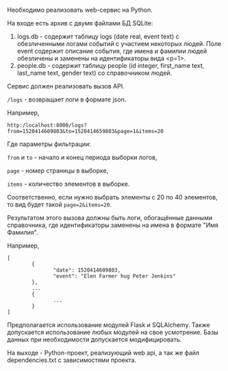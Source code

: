 Необходимо реализовать web-сервис на Python.

На входе есть архив с двумя файлами БД SQLite:
1. logs.db - содержит таблицу logs (date real, event text) с обезличенными логами событий с участием некоторых людей. Поле event содержит описание события, где имена и фамилии людей обезличены и заменены на идентификаторы вида <p=1>.
2. people.db - содержит таблицу people (id integer, first_name text, last_name text, gender text) со справочником людей.

Сервис должен реализовать вызов API.

`/logs` - возвращает логи в формате json.

Например,

`http:/localhost:8000/logs?from=1520414609803&to=1520414659803&page=1&items=20`

Где параметры фильтрации:

`from` и `to` - начало и конец периода выборки логов,

`page` - номер страницы в выборке,

`items` - количество элементов в выборке.

Соответственно, если нужно выбрать элементы с 20 по 40 элементов, то вид будет такой `page=2&items=20`.

Результатом этого вызова должны быть логи, обогащённые данными справочника, где идентификаторы заменены на имена в формате "Имя Фамилия".

Например,

```
[
        {
               "date": 1520414609803,
               "event": "Elen Farmer hug Peter Jenkins"
        },
        ...
        {
               ...
        }
]
```

Предполагается использование модулей Flask и SQLAlchemy. Также допускается использование любых модулей на свое усмотрение. 
Базы данных при необходимости допускается модифицировать.

На выходе - Python-проект, реализующий web api, а так же файл dependencies.txt с зависимостями проекта.